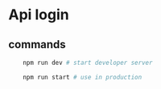 # Api login

## commands

```bash
    npm run dev # start developer server

    npm run start # use in production
```